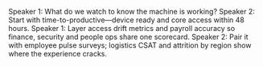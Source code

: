 Speaker 1: What do we watch to know the machine is working?
Speaker 2: Start with time-to-productive—device ready and core access within 48 hours.
Speaker 1: Layer access drift metrics and payroll accuracy so finance, security and people ops share one scorecard.
Speaker 2: Pair it with employee pulse surveys; logistics CSAT and attrition by region show where the experience cracks.
